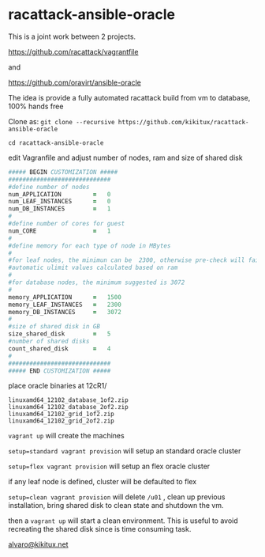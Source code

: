 racattack-ansible-oracle
========================

This is a joint work between 2 projects.

https://github.com/racattack/vagrantfile

and

https://github.com/oravirt/ansible-oracle

The idea is provide a fully automated racattack build from vm to database, 100% hands free

Clone as:
`git clone --recursive https://github.com/kikitux/racattack-ansible-oracle`

`cd racattack-ansible-oracle`

edit Vagranfile and adjust number of nodes, ram and size of shared disk


```ruby
##### BEGIN CUSTOMIZATION #####
#############################
#define number of nodes
num_APPLICATION         =   0
num_LEAF_INSTANCES      =   0
num_DB_INSTANCES        =   1
#
#define number of cores for guest
num_CORE                =   1
#
#define memory for each type of node in MBytes
#
#for leaf nodes, the minimun can be  2300, otherwise pre-check will fail for
#automatic ulimit values calculated based on ram
#
#for database nodes, the minimum suggested is 3072
#
memory_APPLICATION      =   1500
memory_LEAF_INSTANCES   =   2300
memory_DB_INSTANCES     =   3072
#        
#size of shared disk in GB
size_shared_disk        =   5
#number of shared disks
count_shared_disk       =   4
#
#############################
##### END CUSTOMIZATION #####
```

place oracle binaries at 12cR1/

    linuxamd64_12102_database_1of2.zip
    linuxamd64_12102_database_2of2.zip
    linuxamd64_12102_grid_1of2.zip
    linuxamd64_12102_grid_2of2.zip


`vagrant up` will create the machines

`setup=standard vagrant provision` will setup an standard oracle cluster

`setup=flex vagrant provision` will setup an flex oracle cluster

if any leaf node is defined, cluster will be defaulted to flex

`setup=clean vagrant provision` will delete `/u01` , clean up previous installation, bring shared disk to clean state and shutdown the vm.

then a `vagrant up` will start a clean environment. This is useful to avoid recreating the shared disk since is time consuming task.

alvaro@kikitux.net

